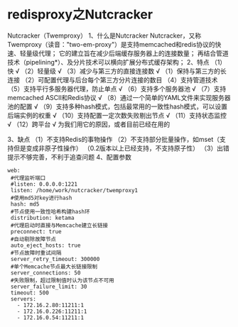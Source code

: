 # redisproxy之Nutcracker
Nutcracker（Twemproxy）
1、什么是Nutcracker
Nutcracker，又称Twemproxy（读音："two-em-proxy"）是支持memcached和redis协议的快速、轻量级代理；
它的建立旨在减少后端缓存服务器上的连接数量；
再结合管道技术（pipelining*）、及分片技术可以横向扩展分布式缓存架构；
2、特点
（1）快 √
（2）轻量级 √
（3）减少与第三方的直接连接数 √
（1）保持与第三方的长连接
（2）可配置代理与后台每个第三方分片连接的数目
（4）支持管道技术
（5）支持平行多服务器代理，防止单点 √
（6）支持多个服务器池 √
（7）支持memcached ASCII和Redis协议 √
（8）通过一个简单的YAML文件来实现服务器池的配置 √
（9）支持多种hash模式，包括最常用的一致性hash模式，可以设置后端实例的权重 √
（10）支持配置一定次数失败剔出节点 √
（11）支持状态监控 √
（12）跨平台
√ 为我们用它的原因，或者目前已经在用的

3、缺点
（1）不支持Redis的事物操作
（2）不支持部分批量操作，如mset（支持但是变成非原子性操作） （0.2版本以上已经支持，不支持原子性）
（3）出错提示不够完善，不利于追查问题
4、配置参数
 ```
web:
  #代理监听端口
  #listen: 0.0.0.0:1221
  listen: /home/work/nutcracker/twemproxy1
  #使用md5对key进行hash
  hash: md5
  #节点使用一致性哈希构建hash环
  distribution: ketama
  #代理启动时直接与Memcache建立长链接
  preconnect: true
  #自动剔除故障节点
  auto_eject_hosts: true
  #节点故障时重试间隔
  server_retry_timeout: 300000
  #单个Memcache节点最大长链接限制
  server_connections: 50
  #失败限制，超过限制值时认为该节点不可用
  server_failure_limit: 30
  timeout: 500
  servers:
    - 172.16.2.80:11211:1
    - 172.16.0.226:11211:1
    - 172.16.0.54:11211:1
```    
